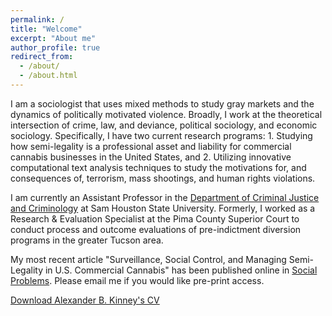 ```yaml
---
permalink: /
title: "Welcome"
excerpt: "About me"
author_profile: true
redirect_from: 
  - /about/
  - /about.html
---
```



I am a sociologist that uses mixed methods to study gray markets and the dynamics of politically motivated violence. Broadly, I work at the theoretical intersection of crime, law, and deviance, political sociology, and economic sociology. Specifically, I have two current research programs: 1. Studying how semi-legality is a professional asset and liability for commercial cannabis businesses in the United States, and 2. Utilizing innovative computational text analysis techniques to study the motivations for, and consequences of, terrorism, mass shootings, and human rights violations. 

I am currently an Assistant Professor in the [Department of Criminal Justice and Criminology](https://www.shsu.edu/academics/cj-crim/) at Sam Houston State University. Formerly, I worked as a Research & Evaluation Specialist at the Pima County Superior Court to conduct process and outcome evaluations of pre-indictment diversion programs in the greater Tucson area. 

My most recent article "Surveillance, Social Control, and Managing Semi-Legality in U.S. Commercial Cannabis" has been published online in [Social Problems](https://doi.org/10.1093/socpro/spac037). Please email me if you would like pre-print access.

[Download Alexander B. Kinney's CV](https://www.alexanderkinney.com/files/CV2022.pdf) 
